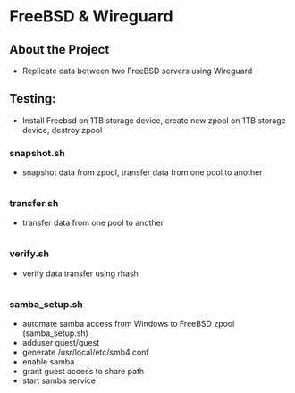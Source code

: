 # FreeBSD & Wireguard

## About the Project
- Replicate data between two FreeBSD servers using Wireguard

## Testing:
- Install Freebsd on 1TB storage device, create new zpool on 1TB storage device, destroy zpool  

### snapshot.sh
- snapshot data from zpool, transfer data from one pool to another
```
```

### transfer.sh
- transfer data from one pool to another 
```
```

### verify.sh
- verify data transfer using rhash
```
```

### samba_setup.sh
- automate samba access from Windows to FreeBSD zpool (samba_setup.sh)
- adduser guest/guest
- generate /usr/local/etc/smb4.conf
- enable samba 
- grant guest access to share path
- start samba service
<br/>
